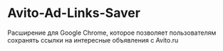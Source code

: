 # Avito-Ad-Links-Saver
Расширение для Google Chrome, которое позволяет пользователям сохранять ссылки на интересные объявления с Avito.ru
